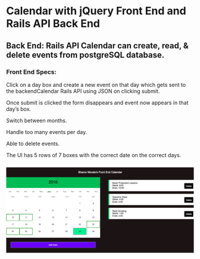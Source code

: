 # Calendar with jQuery Front End and Rails API Back End

## Back End: Rails API Calendar can create, read, & delete events from postgreSQL database.

### Front End Specs:

Click on a day box and create a new event on that day which gets sent to the backendCalendar Rails API using JSON on clicking submit.


Once submit is clicked the form disappears and event now appears in that day’s box.


Switch between months.


Handle too many events per day.


Able to delete events.


The UI has 5 rows of 7 boxes with the correct date on the correct days.

![alt text](https://raw.githubusercontent.com/S-MORA/FrontandBackCalendar/master/CalendarFrontEnd/FrontEndScreenShot.png)
